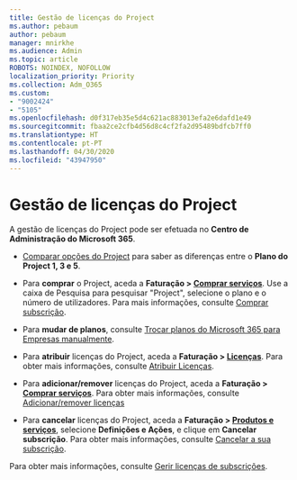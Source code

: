 ```yaml
---
title: Gestão de licenças do Project
ms.author: pebaum
author: pebaum
manager: mnirkhe
ms.audience: Admin
ms.topic: article
ROBOTS: NOINDEX, NOFOLLOW
localization_priority: Priority
ms.collection: Adm_O365
ms.custom:
- "9002424"
- "5105"
ms.openlocfilehash: d0f317eb35e5d4c621ac883013efa2e6dafd1e49
ms.sourcegitcommit: fbaa2ce2cfb4d56d8c4cf2fa2d95489bdfcb7ff0
ms.translationtype: HT
ms.contentlocale: pt-PT
ms.lasthandoff: 04/30/2020
ms.locfileid: "43947950"
---
```

# <a name="project-license-management"></a>Gestão de licenças do Project

A gestão de licenças do Project pode ser efetuada no **Centro de Administração do Microsoft 365**.

- [Comparar opções do Project](https://products.office.com/project/compare-microsoft-project-management-software?tab=1&OCID=AID2000748_SEM_5j2j5X4B&MarinID=5j2j5X4B%7C78821275986631%7C%2Bproject%20%2Bo365%7Cbb%7Cc%7C%7C1261139959949905%7Ckwd-78821311481635:loc-190&lnkd=Bing_O365SMB_App&msclkid=185eccc165db1d3da290924720afcaa4&ef_id=XoY8vgAAAUTu0Bj8:20200402200513:s) para saber as diferenças entre o **Plano do Project 1, 3 e 5**.
- Para **comprar** o Project, aceda a **Faturação > [Comprar serviços](https://go.microsoft.com/fwlink/p/?linkid=868433)**. Use a caixa de Pesquisa para pesquisar "Project", selecione o plano e o número de utilizadores. Para mais informações, consulte [Comprar subscrição](https://docs.microsoft.com/microsoft-365/commerce/buy-another-subscription?view=o365-worldwide).
- Para **mudar de planos**, consulte [Trocar planos do Microsoft 365 para Empresas manualmente](https://docs.microsoft.com/microsoft-365/commerce/subscriptions/switch-plans-manually?view=o365-worldwide).

- Para **atribuir** licenças do Project, aceda a **Faturação > [Licenças](https://go.microsoft.com/fwlink/p/?linkid=842264)**. Para obter mais informações, consulte [Atribuir Licenças](https://docs.microsoft.com/microsoft-365/admin/manage/assign-licenses-to-users?view=o365-worldwide).
- Para **adicionar/remover** licenças do Project, aceda a **Faturação > [Comprar serviços](https://go.microsoft.com/fwlink/p/?linkid=868433)**. Para obter mais informações, consulte [Adicionar/remover licenças](https://docs.microsoft.com/microsoft-365/commerce/licenses/buy-licenses?view=o365-worldwide#add-or-remove-licenses-for-your-business-subscription)
- Para **cancelar** licenças do Project, aceda a **Faturação > [Produtos e serviços](https://go.microsoft.com/fwlink/p/?linkid=842054)**, selecione **Definições e Ações**, e clique em **Cancelar subscrição**. Para obter mais informações, consulte [Cancelar a sua subscrição](https://docs.microsoft.com/office365/admin/subscriptions-and-billing/cancel-your-subscription).

Para obter mais informações, consulte [Gerir licenças de subscrições](https://docs.microsoft.com/microsoft-365/commerce/licenses/buy-licenses?view=o365-worldwide#add-or-remove-licenses-for-your-business-subscription).
